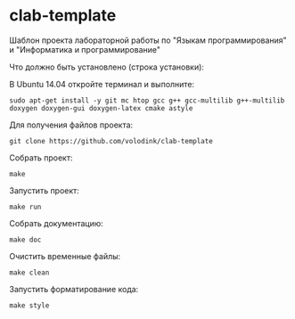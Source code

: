 # clab-template
Шаблон проекта лабораторной работы по "Языкам программирования" и "Информатика и программирование"

Что должно быть установлено (строка установки):

В Ubuntu 14.04 откройте терминал и выполните:
```
sudo apt-get install -y git mc htop gcc g++ gcc-multilib g++-multilib doxygen doxygen-gui doxygen-latex cmake astyle
```

Для получения файлов проекта:

```
git clone https://github.com/volodink/clab-template
```

Собрать проект:

```
make
```

Запустить проект:

```
make run
```

Собрать документацию:

```
make doc
```

Очистить временные файлы:

```
make clean
```

Запустить форматирование кода:

```
make style
```
